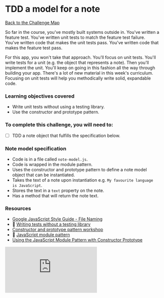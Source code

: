 # TDD a model for a note

[Back to the Challenge Map](00_challenge_track.md)

So far in the course, you've mostly built systems outside in.  You've written a feature test. You've written unit tests to match the feature test failure.  You've written code that makes the unit tests pass.  You've written code that makes the feature test pass.

For this app, you won't take that approach.  You'll focus on unit tests.  You'll write tests for a unit (e.g. the object that represents a note). Then you'll implement the unit.  You'll keep on going in this fashion all the way through building your app.  There's a lot of new material in this week's curriculum.  Focusing on unit tests will help you methodically write solid, expandable code.

### Learning objectives covered

- Write unit tests without using a testing library.
- Use the constructor and prototype pattern.

### To complete this challenge, you will need to:

- [ ] TDD a note object that fulfills the specification below.

### Note model specification

- Code is in a file called `note-model.js`.
- Code is wrapped in the module pattern.
- Uses the constructor and prototype pattern to define a note model object that can be instantiated.
- Takes the text of a note upon instantiation e.g. `My favourite language is JavaScript`.
- Stores the text in a `text` property on the note.
- Has a method that will return the note text.

### Resources

- [Google JavaScript Style Guide - File Naming](https://google.github.io/styleguide/jsguide.html#file-name)
- :pill: [Writing tests without a testing library](https://github.com/makersacademy/course/blob/master/pills/writing_tests_without_a_testing_library.md)
- [Constructor and prototype pattern workshop](https://github.com/makersacademy/skills-workshops/tree/master/week-5/encapsulation_with_constructor_and_prototype_pattern)
- :pill: [JavaScript module pattern](https://github.com/makersacademy/course/blob/master/pills/javascript_module_pattern.md)
- [Using the JavaScript Module Pattern with Constructor Prototype](http://www.justthink.it/articles/javascript-module-pattern-constructor-arguments/)



![Tracking pixel](https://githubanalytics.herokuapp.com/course/further_javascript/01_note_model.md)
